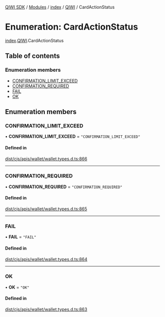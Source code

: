 [QIWI SDK](../README.md) / [Modules](../modules.md) / [index](../modules/index.md) / [QIWI](../modules/index.QIWI.md) / CardActionStatus

# Enumeration: CardActionStatus

[index](../modules/index.md).[QIWI](../modules/index.QIWI.md).CardActionStatus

## Table of contents

### Enumeration members

- [CONFIRMATION\_LIMIT\_EXCEED](index.QIWI.CardActionStatus.md#confirmation_limit_exceed)
- [CONFIRMATION\_REQUIRED](index.QIWI.CardActionStatus.md#confirmation_required)
- [FAIL](index.QIWI.CardActionStatus.md#fail)
- [OK](index.QIWI.CardActionStatus.md#ok)

## Enumeration members

### CONFIRMATION\_LIMIT\_EXCEED

• **CONFIRMATION\_LIMIT\_EXCEED** = `"CONFIRMATION_LIMIT_EXCEED"`

#### Defined in

[dist/cjs/apis/wallet/wallet.types.d.ts:866](https://github.com/AlexXanderGrib/node-qiwi-sdk/blob/87e5174/dist/cjs/apis/wallet/wallet.types.d.ts#L866)

___

### CONFIRMATION\_REQUIRED

• **CONFIRMATION\_REQUIRED** = `"CONFIRMATION_REQUIRED"`

#### Defined in

[dist/cjs/apis/wallet/wallet.types.d.ts:865](https://github.com/AlexXanderGrib/node-qiwi-sdk/blob/87e5174/dist/cjs/apis/wallet/wallet.types.d.ts#L865)

___

### FAIL

• **FAIL** = `"FAIL"`

#### Defined in

[dist/cjs/apis/wallet/wallet.types.d.ts:864](https://github.com/AlexXanderGrib/node-qiwi-sdk/blob/87e5174/dist/cjs/apis/wallet/wallet.types.d.ts#L864)

___

### OK

• **OK** = `"OK"`

#### Defined in

[dist/cjs/apis/wallet/wallet.types.d.ts:863](https://github.com/AlexXanderGrib/node-qiwi-sdk/blob/87e5174/dist/cjs/apis/wallet/wallet.types.d.ts#L863)
